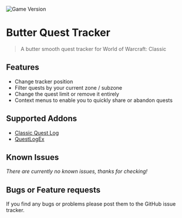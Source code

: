 ![Game Version](https://img.shields.io/badge/Game%20Version-1.13.2-informational)

# Butter Quest Tracker

> A butter smooth quest tracker for World of Warcraft: Classic

## Features

- Change tracker position
- Filter quests by your current zone / subzone
- Change the quest limit or remove it entirely
- Context menus to enable you to quickly share or abandon quests

## Supported Addons

- [Classic Quest Log](https://www.curseforge.com/wow/addons/classic-quest-log)
- [QuestLogEx](https://www.wowinterface.com/downloads/info24980-QuestLogEx.html)

## Known Issues

_There are currently no known issues, thanks for checking!_

## Bugs or Feature requests

If you find any bugs or problems please post them to the GitHub issue tracker.
